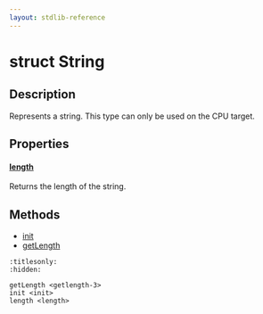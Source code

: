 ```yaml
---
layout: stdlib-reference
---
```


# struct String

## Description

Represents a string.
This type can only be used on the CPU target.


## Properties

####  <a id="decl-length"></a>[length](../length.html)
Returns the length of the string.


## Methods

* [init](../init.html)
* [getLength](../getlength-3.html)


```{toctree}
:titlesonly:
:hidden:

getLength <getlength-3>
init <init>
length <length>
```
